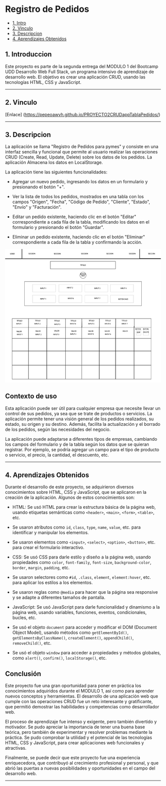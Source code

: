 # Registro de Pedidos


* [1. Intro](#1-introduccion)
* [2. Vinculo](#2-vinculo)
* [3. Descripcion](#3-descripcion)
* [4. Aprendizajes Obtenidos](#4-aprendizajes-obtenidos)

## 1. Introduccion

Este proyecto es parte de la segunda entrega del MODULO 1 del Bootcamp UDD Desarrollo Web Full Stack, un programa intensivo de aprendizaje de desarrollo web.
El objetivo es crear una aplicación CRUD, usando las tecnologías HTML, CSS y JavaScript.

****

## 2. Vinculo
[Enlace] (https://pepeoawvh.github.io/PROYECTO2CRUDappTablaPedidos/)

****

## 3. Descripcion

La aplicación se llama "Registro de Pedidos para pymes" y consiste en una interfaz sencilla y funcional que permite al usuario realizar 
las operaciones CRUD (Create, Read, Update, Delete) sobre los datos de los pedidos. La aplicación Almacena los datos en LocalStorage.

 La aplicación tiene las siguientes funcionalidades:

- Agregar un nuevo pedido, ingresando los datos en un formulario y presionando el botón "+".

- Ver la lista de todos los pedidos, mostrados en una tabla con los campos "Origen", "Fecha", "Código de Pedido", "Cliente", "Estado", "Envío" y "Facturación".

- Editar un pedido existente, haciendo clic en el botón "Editar" correspondiente a cada fila de la tabla, modificando los datos en el formulario y presionando el botón "Guardar".

- Eliminar un pedido existente, haciendo clic en el botón "Eliminar" correspondiente a cada fila de la tabla y confirmando la acción.

![Prototipo](./public/assets/prototipo_simple/esquema.jpg)
 
## Contexto de uso

Esta aplicación puede ser útil para cualquier empresa que necesite llevar un control de sus pedidos, 
ya sea que se trate de productos o servicios. La aplicación permite tener una visión general de los pedidos realizados, 
su estado, su origen y su destino. Además, facilita la actualización y el borrado de los pedidos, según las necesidades del negocio.

La aplicación puede adaptarse a diferentes tipos de empresas, cambiando los campos del formulario y de la tabla según los datos que se quieran registrar. 
Por ejemplo, se podría agregar un campo para el tipo de producto o servicio, el precio, la cantidad, el descuento, etc.

****

## 4. Aprendizajes Obtenidos 


Durante el desarrollo de este proyecto, se adquirieron diversos conocimientos sobre HTML, CSS y JavaScript, 
que se aplicaron en la creación de la aplicación. Algunos de estos conocimientos son:

- HTML: Se usó HTML para crear la estructura básica de la página web, usando etiquetas semánticas como `<header>`, `<main>`, `<form>`, `<table>`, etc.
- Se usaron atributos como `id`, `class`, `type`, `name`, `value`, etc. para identificar y manipular los elementos.
- Se usaron elementos como `<input>`, `<select>`, `<option>`, `<button>`, etc. para crear el formulario interactivo.

- CSS: Se usó CSS para darle estilo y diseño a la página web, usando propiedades como `color`, `font-family`, `font-size`, `background-color`, `border`, `margin`, `padding`, etc.
- Se usaron selectores como `#id`, `.class`, `element`, `element:hover`, etc. para aplicar los estilos a los elementos.
- Se usaron reglas como `@media` para hacer que la página sea responsive y se adapte a diferentes tamaños de pantalla.

- JavaScript: Se usó JavaScript para darle funcionalidad y dinamismo a la página web, usando variables, funciones, eventos, condicionales, bucles, etc.
- Se usó el objeto `document` para acceder y modificar el DOM (Document Object Model), usando métodos como `getElementById()`, `getElementsByClassName()`, `createElement()`, `appendChild()`, `removeChild()`, etc.
- Se usó el objeto `window` para acceder a propiedades y métodos globales, como `alert()`, `confirm()`, `localStorage()`, etc.
  

## Conclusión
Este proyecto fue una gran oportunidad para poner en práctica los conocimientos adquiridos durante el MODULO 1, 
así como para aprender nuevos conceptos y herramientas. El desarrollo de una aplicación web que cumple con las operaciones CRUD fue un reto interesante y gratificante, 
que permitió demostrar las habilidades y competencias como desarrollador web.

El proceso de aprendizaje fue intenso y exigente, pero también divertido y motivador. 
Se pudo apreciar la importancia de tener una buena base teórica, pero también de experimentar y resolver problemas mediante la práctica. 
Se pudo comprobar la utilidad y el potencial de las tecnologías HTML, CSS y JavaScript, para crear aplicaciones web funcionales y atractivas.

 
Finalmente, se puede decir que este proyecto fue una experiencia enriquecedora, que contribuyó al crecimiento profesional y personal, 
y que abrió las puertas a nuevas posibilidades y oportunidades en el campo del desarrollo web.

****
